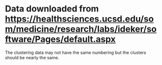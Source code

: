 # Data downloaded from https://healthsciences.ucsd.edu/som/medicine/research/labs/ideker/software/Pages/default.aspx
The clustering data may not have the same numbering but the clusters should be nearly the same.
